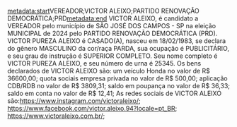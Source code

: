 <metadata:start>VEREADOR;VICTOR ALEIXO;PARTIDO RENOVAÇÃO DEMOCRÁTICA;PRD<metadata:end>
VICTOR ALEIXO, é candidato a VEREADOR pelo município de SÃO JOSÉ DOS CAMPOS - SP na eleição MUNICIPAL de 2024 pelo PARTIDO RENOVAÇÃO DEMOCRÁTICA (PRD). VICTOR PUREZA ALEIXO é CASADO(A), nasceu em 18/02/1983, se declara do gênero MASCULINO da cor/raça PARDA, sua ocupação é PUBLICITÁRIO, e seu grau de instrução é SUPERIOR COMPLETO. Seu nome completo é VICTOR PUREZA ALEIXO, e seu número de urna é 25345.
Os bens declarados de VICTOR ALEIXO são: um veículo Honda no valor de R$ 36600,00; quota sociais empresa privada no valor de R$ 500,00; aplicação CDB/RDB no valor de R$ 3809,31; saldo em poupança  no valor de R$ 36,33; saldo em conta no valor de R$ 12,41; 
As redes sociais de VICTOR ALEIXO são:https://www.instagram.com/victoraleixo/; https://www.facebook.com/victor.aleixo.94?locale=pt_BR; https://www.victoraleixo.com.br/;